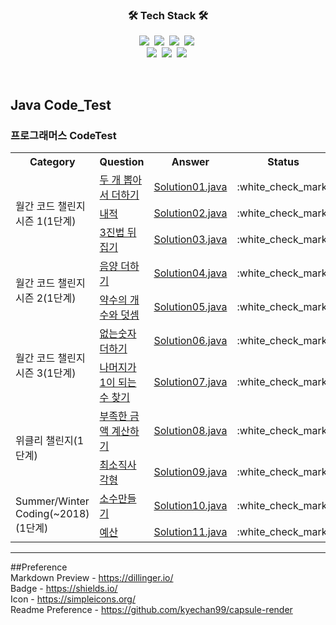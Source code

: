 <h3 align="center">🛠 Tech Stack 🛠</h3>

<p align="center">
  <img src="https://img.shields.io/badge/Python-3766AB?style=flat-square&logo=Python&logoColor=white"/></a>&nbsp 
  <img src="https://img.shields.io/badge/Java-007396?style=flat-square&logo=Java&logoColor=white"/></a>&nbsp 
  <img src="https://img.shields.io/badge/Javascript-ffb13b?style=flat-square&logo=javascript&logoColor=white"/></a>&nbsp 
  <img src="https://img.shields.io/badge/css-1572B6?style=flat-square&logo=css3&logoColor=white"/></a>&nbsp 
  <br>
  <img src="https://img.shields.io/badge/SpringBoot-6DB33F?style=flat-square&logo=Spring&logoColor=white"/></a>&nbsp 
  <img src="https://img.shields.io/badge/Mysql-E6B91E?style=flat-square&logo=MySql&logoColor=white"/></a>&nbsp 
  <img src="https://img.shields.io/badge/aws-333664?style=flat-square&logo=amazon-aws&logoColor=white"/></a>&nbsp 
</p>
<br>

## Java Code_Test
### 프로그래머스 CodeTest<br>
<table>
    <tr>
        <th>Category</th>
        <th>Question</th>
        <th>Answer</th>
        <th>Status</th>
        <th>Note</th>
    </tr>
    <tr>
        <td rowspan="3">월간 코드 챌린지 시즌 1(1단계)</td>
        <td><a href="https://programmers.co.kr/learn/courses/30/lessons/68644">두 개 뽑아서 더하기</a></td>
        <td><a href="https://github.com/chrishoonS/codeTest/blob/main/CodeStudy/src/main/java/com/test/Solution01.java">Solution01.java</a></td>
        <td>:white_check_mark:</td>
        <td></td>
    </tr>
    <tr>
        <td><a href="https://programmers.co.kr/learn/courses/30/lessons/70128">내적</a></td>
        <td><a href="https://github.com/chrishoonS/codeTest/blob/main/CodeStudy/src/main/java/com/test/Solution02.java">Solution02.java</a></td>
        <td>:white_check_mark:</td>
        <td></td>
    </tr>
    <tr>
        <td><a href="https://programmers.co.kr/learn/courses/30/lessons/68935">3진법 뒤집기</a></td>
        <td><a href="https://github.com/chrishoonS/codeTest/blob/main/CodeStudy/src/main/java/com/test/Solution03.java">Solution03.java</a></td>
        <td>:white_check_mark:</td>
        <td></td>
    </tr>
    <tr>
        <td rowspan="2">월간 코드 챌린지 시즌 2(1단계)</td>
        <td><a href="https://programmers.co.kr/learn/courses/30/lessons/76501">음양 더하기</a></td>
        <td><a href="https://github.com/chrishoonS/codeTest/blob/main/CodeStudy/src/main/java/com/test/Solution04.java">Solution04.java</a></td>
        <td>:white_check_mark:</td>
        <td></td>
    </tr>
    <tr>
        <td><a href="https://programmers.co.kr/learn/courses/30/lessons/77884">약수의 개수와 덧셈</a></td>
        <td><a href="https://github.com/chrishoonS/codeTest/blob/main/CodeStudy/src/main/java/com/test/Solution05.java">Solution05.java</a></td>
        <td>:white_check_mark:</td>
        <td></td>
    </tr>
    <tr>
        <td rowspan="2">월간 코드 챌린지 시즌 3(1단계)</td>
        <td><a href="https://programmers.co.kr/learn/courses/30/lessons/86051">없는숫자 더하기</a></td>
        <td><a href="https://github.com/chrishoonS/codeTest/blob/main/CodeStudy/src/main/java/com/test/Solution06.java">Solution06.java</a></td>
        <td>:white_check_mark:</td>
        <td></td>
    </tr>
    <tr>
        <td><a href="https://programmers.co.kr/learn/courses/30/lessons/87389">나머지가 1이 되는 수 찾기</a></td>
        <td><a href="https://github.com/chrishoonS/codeTest/blob/main/CodeStudy/src/main/java/com/test/Solution07.java">Solution07.java</a></td>
        <td>:white_check_mark:</td>
        <td></td>
    </tr>
    <tr>
        <td rowspan="2">위클리 챌린지(1단계)</td>
        <td><a href="https://programmers.co.kr/learn/courses/30/lessons/82612">부족한 금액 계산하기</a></td>
        <td><a href="https://github.com/chrishoonS/codeTest/blob/main/CodeStudy/src/main/java/com/test/Solution08.java">Solution08.java</a></td>
        <td>:white_check_mark:</td>
        <td></td>
    </tr>
    <tr>
        <td><a href="https://programmers.co.kr/learn/courses/30/lessons/86491">최소직사각형</a></td>
        <td><a href="https://github.com/chrishoonS/codeTest/blob/main/CodeStudy/src/main/java/com/test/Solution09.java">Solution09.java</a></td>
        <td>:white_check_mark:</td>
        <td></td>
    </tr>
    <tr>
        <td rowspan="2">Summer/Winter Coding(~2018)(1단계)</td>
        <td><a href="https://programmers.co.kr/learn/courses/30/lessons/12977">소수만들기</a></td>
        <td><a href="https://github.com/chrishoonS/codeTest/blob/main/CodeStudy/src/main/java/com/test/Solution10.java">Solution10.java</a></td>
        <td>:white_check_mark:</td>
        <td></td>
    </tr>
    <tr>
        <td><a href="https://programmers.co.kr/learn/courses/30/lessons/12982">예산</a></td>
        <td><a href="https://github.com/chrishoonS/codeTest/blob/main/CodeStudy/src/main/java/com/test/Solution11.java">Solution11.java</a></td>
        <td>:white_check_mark:</td>
        <td></td>
    </tr>


</table>

---
##Preference <br>
Markdown Preview - https://dillinger.io/ <br>
Badge - https://shields.io/ <br>
Icon - https://simpleicons.org/ <br>
Readme Preference - https://github.com/kyechan99/capsule-render <br>

